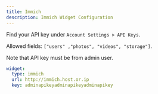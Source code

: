 ```yaml
---
title: Immich
description: Immich Widget Configuration
---
```


Find your API key under `Account Settings > API Keys`.

Allowed fields: `["users" ,"photos", "videos", "storage"]`.

Note that API key must be from admin user.

```yaml
widget:
  type: immich
  url: http://immich.host.or.ip
  key: adminapikeyadminapikeyadminapikey
```
